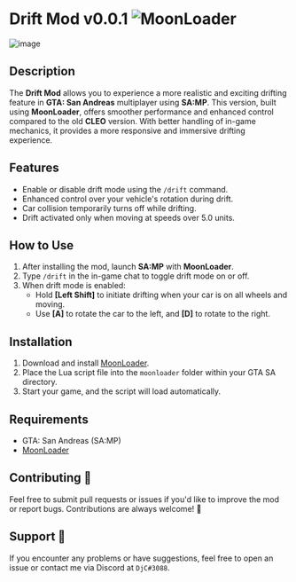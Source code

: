 # Drift Mod v0.0.1 ![MoonLoader](https://img.shields.io/badge/MoonLoader-compatible-green.svg)

![image](https://github.com/user-attachments/assets/197fb796-8288-4095-97c4-25a54c1c0603) 

## Description

The **Drift Mod** allows you to experience a more realistic and exciting drifting feature in **GTA: San Andreas** multiplayer using **SA:MP**. This version, built using **MoonLoader**, offers smoother performance and enhanced control compared to the old **CLEO** version. With better handling of in-game mechanics, it provides a more responsive and immersive drifting experience.

## Features
- Enable or disable drift mode using the `/drift` command.
- Enhanced control over your vehicle's rotation during drift.
- Car collision temporarily turns off while drifting.
- Drift activated only when moving at speeds over 5.0 units.

## How to Use

1. After installing the mod, launch **SA:MP** with **MoonLoader**.
2. Type `/drift` in the in-game chat to toggle drift mode on or off.
3. When drift mode is enabled:
   - Hold **[Left Shift]** to initiate drifting when your car is on all wheels and moving.
   - Use **[A]** to rotate the car to the left, and **[D]** to rotate to the right.

## Installation

1. Download and install [MoonLoader](https://blast.hk/threads/13305/).
2. Place the Lua script file into the `moonloader` folder within your GTA SA directory.
3. Start your game, and the script will load automatically.

## Requirements
- GTA: San Andreas (SA:MP)
- [MoonLoader](https://blast.hk/threads/13305/)

## Contributing 🤝
Feel free to submit pull requests or issues if you'd like to improve the mod or report bugs. Contributions are always welcome! 🙌

## Support 💬
If you encounter any problems or have suggestions, feel free to open an issue or contact me via Discord at `DjC#3088`.
